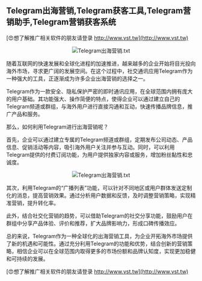 ## **Telegram出海营销,Telegram获客工具,Telegram营销助手,Telegram营销获客系统**

[😍想了解推广相关软件的朋友请登录 http://www.vst.tw](http://www.vst.tw)

 <center><img src="https://vst.tw/MP4/tuiguang/png/4.png" alt="Telegram出海营销.txt"></center>

随着互联网的快速发展和全球化进程的加速推进，越来越多的企业开始将目光投向海外市场，寻求更广阔的发展空间。在这个过程中，社交通讯应用Telegram作为一种强大的工具，正逐渐成为许多企业出海营销的选择之一。

Telegram作为一款安全、隐私保护严密的即时通讯应用，在全球范围内拥有庞大的用户基础。其功能强大、操作简便的特点，使得企业可以通过建立自己的Telegram频道或群组，与海外用户进行直接沟通和互动，快速传播品牌信息，推广产品和服务。

那么，如何利用Telegram进行出海营销呢？

首先，企业可以通过建立专属的Telegram频道或群组，定期发布公司动态、产品信息、促销活动等内容，吸引海外用户关注并参与互动。同时，可以利用Telegram提供的付费订阅功能，为用户提供独家内容或服务，增加粉丝黏性和忠诚度。

 <center><img src="https://vst.tw/MP4/tuiguang/png/5.png" alt="Telegram出海营销.txt"></center>

其次，利用Telegram的“广播列表”功能，可以针对不同地区或用户群体发送定制化的消息，提高营销效果。通过分析用户数据和反馈，及时调整营销策略，实现精准营销，提升转化率。

此外，结合社交化营销的趋势，可以借助Telegram的社交分享功能，鼓励用户在群组中分享产品体验、评价和推荐，扩大品牌影响力，形成口碑传播效应。

总的来说，Telegram作为一种全球化的出海营销工具，为企业开拓海外市场提供了新的机遇和可能性。通过充分利用Telegram的功能和优势，结合创新的营销策略，相信企业可以在全球范围内取得更多的市场份额和品牌认知度，实现更加稳健和可持续的发展。

[😍想了解推广相关软件的朋友请登录 http://www.vst.tw](http://www.vst.tw)



